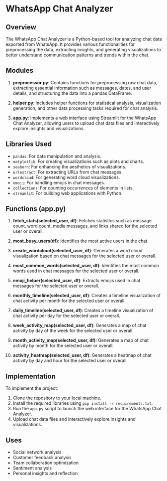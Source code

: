 # WhatsApp Chat Analyzer

## Overview
The WhatsApp Chat Analyzer is a Python-based tool for analyzing chat data exported from WhatsApp. It provides various functionalities for preprocessing the data, extracting insights, and generating visualizations to better understand communication patterns and trends within the chat.

## Modules
1. **preprocessor.py**: Contains functions for preprocessing raw chat data, extracting essential information such as messages, dates, and user details, and structuring the data into a pandas DataFrame.

2. **helper.py**: Includes helper functions for statistical analysis, visualization generation, and other data processing tasks required for chat analysis.

3. **app.py**: Implements a web interface using Streamlit for the WhatsApp Chat Analyzer, allowing users to upload chat data files and interactively explore insights and visualizations.

## Libraries Used
- `pandas`: For data manipulation and analysis.
- `matplotlib`: For creating visualizations such as plots and charts.
- `seaborn`: For enhancing the aesthetics of visualizations.
- `urlextract`: For extracting URLs from chat messages.
- `wordcloud`: For generating word cloud visualizations.
- `emoji`: For handling emojis in chat messages.
- `collections`: For counting occurrences of elements in lists.
- `streamlit`: For building web applications with Python.

## Functions (app.py)
1. **fetch_stats(selected_user, df)**: Fetches statistics such as message count, word count, media messages, and links shared for the selected user or overall.

2. **most_busy_users(df)**: Identifies the most active users in the chat.

3. **create_wordcloud(selected_user, df)**: Generates a word cloud visualization based on chat messages for the selected user or overall.

4. **most_common_words(selected_user, df)**: Identifies the most common words used in chat messages for the selected user or overall.

5. **emoji_helper(selected_user, df)**: Extracts emojis used in chat messages for the selected user or overall.

6. **monthly_timeline(selected_user, df)**: Creates a timeline visualization of chat activity per month for the selected user or overall.

7. **daily_timeline(selected_user, df)**: Creates a timeline visualization of chat activity per day for the selected user or overall.

8. **week_activity_map(selected_user, df)**: Generates a map of chat activity by day of the week for the selected user or overall.

9. **month_activity_map(selected_user, df)**: Generates a map of chat activity by month for the selected user or overall.

10. **activity_heatmap(selected_user, df)**: Generates a heatmap of chat activity by day and hour for the selected user or overall.

## Implementation
To implement the project:
1. Clone the repository to your local machine.
2. Install the required libraries using `pip install -r requirements.txt`.
3. Run the `app.py` script to launch the web interface for the WhatsApp Chat Analyzer.
4. Upload chat data files and interactively explore insights and visualizations.

## Uses
- Social network analysis
- Customer feedback analysis
- Team collaboration optimization
- Sentiment analysis
- Personal insights and reflection

